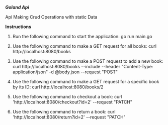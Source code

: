 ***Goland Api***

Api Making Crud Operations with static Data

**Instructions**

1. Run the following command to start the application:
go run main.go

1. Use the following command to make a GET request for all books:
curl http://localhost:8080/books

1. Use the following command to make a POST request to add a new book:
curl http://localhost:8080/books
--include
--header "Content-Type: application/json"
-d @body.json
--request "POST"

1. Use the following command to make a GET request for a specific book by its ID:
curl http://localhost:8080/books/2

1. Use the following command to checkout a book:
curl 'http://localhost:8080/checkout?id=2'
--request "PATCH"

1. Use the following command to return a book:
curl 'http://localhost:8080/return?id=2'
--request "PATCH"


